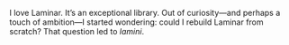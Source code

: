 I love Laminar. It’s an exceptional library. Out of curiosity—and perhaps a touch of ambition—I started wondering: could I rebuild Laminar from scratch? That question led to _lamini_.
